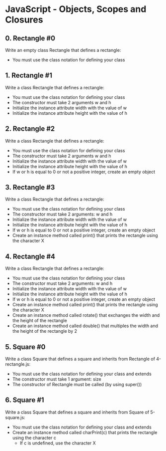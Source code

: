 # JavaScript - Objects, Scopes and Closures

## 0. Rectangle #0

Write an empty class Rectangle that defines a rectangle:

- You must use the class notation for defining your class

## 1. Rectangle #1

Write a class Rectangle that defines a rectangle:

- You must use the class notation for defining your class
- The constructor must take 2 arguments w and h
- Initialize the instance attribute width with the value of w
- Initialize the instance attribute height with the value of h

## 2. Rectangle #2

Write a class Rectangle that defines a rectangle:

- You must use the class notation for defining your class
- The constructor must take 2 arguments w and h
- Initialize the instance attribute width with the value of w
- Initialize the instance attribute height with the value of h
- If w or h is equal to 0 or not a positive integer, create an empty object

## 3. Rectangle #3

Write a class Rectangle that defines a rectangle:

- You must use the class notation for defining your class
- The constructor must take 2 arguments: w and h
- Initialize the instance attribute width with the value of w
- Initialize the instance attribute height with the value of h
- If w or h is equal to 0 or not a positive integer, create an empty object
- Create an instance method called print() that prints the rectangle using the character X

## 4. Rectangle #4

Write a class Rectangle that defines a rectangle:

- You must use the class notation for defining your class
- The constructor must take 2 arguments: w and h
- Initialize the instance attribute width with the value of w
- Initialize the instance attribute height with the value of h
- If w or h is equal to 0 or not a positive integer, create an empty object
- Create an instance method called print() that prints the rectangle using the character X
- Create an instance method called rotate() that exchanges the width and the height of the rectangle
- Create an instance method called double() that multiples the width and the height of the rectangle by 2

## 5. Square #0

Write a class Square that defines a square and inherits from Rectangle of 4-rectangle.js:

- You must use the class notation for defining your class and extends
- The constructor must take 1 argument: size
- The constructor of Rectangle must be called (by using super())

## 6. Square #1

Write a class Square that defines a square and inherits from Square of 5-square.js:

- You must use the class notation for defining your class and extends
- Create an instance method called charPrint(c) that prints the rectangle using the character c
  - If c is undefined, use the character X
